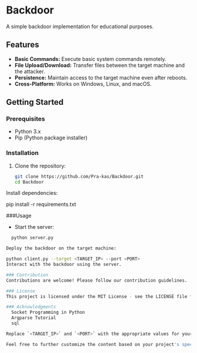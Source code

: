 # Backdoor

A simple backdoor implementation for educational purposes.

## Features

- **Basic Commands:** Execute basic system commands remotely.
- **File Upload/Download:** Transfer files between the target machine and the attacker.
- **Persistence:** Maintain access to the target machine even after reboots.
- **Cross-Platform:** Works on Windows, Linux, and macOS.

## Getting Started

### Prerequisites

- Python 3.x
- Pip (Python package installer)

### Installation

1. Clone the repository:

   ```bash
   git clone https://github.com/Pra-kas/Backdoor.git
   cd Backdoor
Install dependencies:

pip install -r requirements.txt

###Usage
- Start the server:

 ```bash
   python server.py

Deploy the backdoor on the target machine:

python client.py --target <TARGET_IP> --port <PORT>
Interact with the backdoor using the server.

### Contribution
Contributions are welcome! Please follow our contribution guidelines.

### License
This project is licensed under the MIT License - see the LICENSE file for details.

### Acknowledgments
   Socket Programming in Python
   Argparse Tutorial
   sql

Replace `<TARGET_IP>` and `<PORT>` with the appropriate values for your Backdoor project. If you have specific URLs for the acknowledgments (like tutorials), replace `#` with the actual URLs.

Feel free to further customize the content based on your project's specific details.




